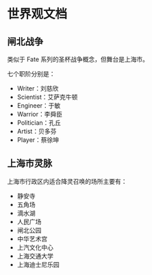 # 世界观文档

## 闸北战争

类似于 Fate 系列的圣杯战争概念，但舞台是上海市。

七个职阶分别是：

- Writer：刘慈欣
- Scientist：艾萨克牛顿
- Engineer：于敏
- Warrior：李舜臣
- Politician：孔丘
- Artist：贝多芬
- Player：蔡徐坤

## 上海市灵脉

上海市行政区内适合降灵召唤的场所主要有：

- 静安寺
- 五角场
- 滴水湖
- 人民广场
- 闸北公园
- 中华艺术宫
- 上汽文化中心
- 上海交通大学
- 上海迪士尼乐园
